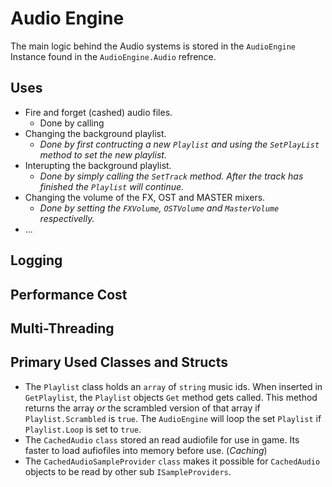 # Audio Engine

The main logic behind the Audio systems is stored in the `AudioEngine` Instance found in the `AudioEngine.Audio` refrence.

## Uses

-   Fire and forget (cashed) audio files.
    -   Done by calling
-   Changing the background playlist.
    -   _Done by first contructing a new `Playlist` and using the `SetPlayList` method to set the new playlist._
-   Interupting the background playlist.
    -   _Done by simply calling the `SetTrack` method. After the track has finished the `Playlist` will continue._
-   Changing the volume of the FX, OST and MASTER mixers.
    -   _Done by setting the `FXVolume`, `OSTVolume` and `MasterVolume` respectivelly._
-   ...

## Logging

## Performance Cost

## Multi-Threading

## Primary Used Classes and Structs

-   The `Playlist` class holds an `array` of `string` music ids. When inserted in `GetPlaylist`, the `Playlist`
    objects `Get` method gets called. This method returns the array _or_ the scrambled version of that array if
    `Playlist.Scrambled` is `true`. The `AudioEngine` will loop the set `Playlist` if `Playlist.Loop` is set to `true`.
-   The `CachedAudio` `class` stored an read audiofile for use in game. Its faster to load aufiofiles into memory before use. (_Caching_)
-   The `CachedAudioSampleProvider` `class` makes it possible for `CachedAudio` objects to be read by other sub `ISampleProviders`.
